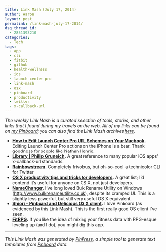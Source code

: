 ```yaml
---
title: Link Mash (July 17, 2014)
author: Aaron
layout: post
permalink: /link-mash-july-17-2014/
dsq_thread_id:
  - 2851393210
categories:
  - Tech
tags:
  - app
  - cli
  - fitbit
  - github
  - health-wellness
  - ios
  - launch center pro
  - link-mash
  - osx
  - pinboard
  - productivity
  - twitter
  - x-callback-url
---
```

*The weekly Link Mash is a curated selection of tools, stories, and other links that I found during my travels on the web. All of my links can be found on&nbsp;<a title="Bachya's Pinboard: Link Mash" href="https://pinboard.in/u:bachya/t:link-mash/" target="_blank">my Pinboard</a>; you can also find the Link Mash archives <a href="/tag/link-mash/" target="_blank">here</a>.*

  * **<a title="How to Edit Launch Center Pro URL Schemes on Your Macbook" href="http://n8henrie.com/2014/06/lcp_url_schemes_on_macbook/" target="_blank">How to Edit Launch Center Pro URL Schemes on Your Macbook</a>.** Editing Launch Center Pro actions on the iPhone is a bear. Thank goodness for people like Nathan Henrie.
  * **<a title="Library | Phillip Gruneich" href="http://philgr.com/library" target="_blank">Library | Phillip Gruneich</a>.** A great reference to many popular iOS apps&#8217; x-callback-url standards.
  * **<a title="Rainbowstream" href="http://www.rainbowstream.org/" target="_blank">Rainbowstream</a>.** Completely frivolous, but oh-so-cool: a technicolor CLI for Twitter
  * **<a title="OS X productivity tips and tricks for developers" href="https://www.infinum.co/the-capsized-eight/articles/os-x-productivity-tips-and-tricks-for-developers" target="_blank">OS X productivity tips and tricks for developers</a>.** A great list; I&#8217;d contend it&#8217;s useful for anyone on OS X, not just developers.
  * **<a title="NameChanger" href="http://mrrsoftware.com/namechanger/" target="_blank">NameChanger</a>.** I&#8217;ve long loved Bulk Rename Utility on Windows (http://www.bulkrenameutility.co.uk), despite its cramped UI. This is a slightly less powerful, but still very useful OS X equivalent.
  * **<a title="Shiori - Pinboard and Delicious OS X client" href="http://aki-null.net/shiori/" target="_blank">Shiori &#8211; Pinboard and Delicious OS X client</a>.** I love Pinboard (as evidenced by this Link Mash). This is the first really good OS client I&#8217;ve seen.
  * **<a title="FitRPG" href="http://fitrpg.co" target="_blank">FitRPG</a>.** If you like the idea of mixing your fitness data with RPG-esque leveling up (and I do), you might dig this app.

* * *

*This Link Mash was generated by <a title="PinPress" href="https://github.com/bachya/pinpress" target="_blank">PinPress</a>, a simple tool to generate text templates from <a title="Pinboard" href="https://pinboard.in" target="_blank">Pinboard</a> data.*

